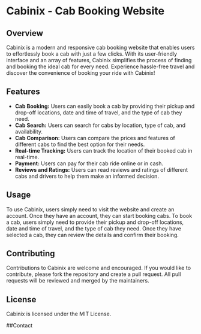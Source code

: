 # Cabinix - Cab Booking Website

## Overview

Cabinix is a modern and responsive cab booking website that enables users to effortlessly book a cab with just a few clicks. With its user-friendly interface and an array of features, Cabinix simplifies the process of finding and booking the ideal cab for every need. Experience hassle-free travel and discover the convenience of booking your ride with Cabinix!

## Features

* **Cab Booking:** Users can easily book a cab by providing their pickup and drop-off locations, date and time of travel, and the type of cab they need.
* **Cab Search:** Users can search for cabs by location, type of cab, and availability.
* **Cab Comparison:** Users can compare the prices and features of different cabs to find the best option for their needs.
* **Real-time Tracking:** Users can track the location of their booked cab in real-time.
* **Payment:** Users can pay for their cab ride online or in cash.
* **Reviews and Ratings:** Users can read reviews and ratings of different cabs and drivers to help them make an informed decision.

## Usage

To use Cabinix, users simply need to visit the website and create an account. Once they have an account, they can start booking cabs. To book a cab, users simply need to provide their pickup and drop-off locations, date and time of travel, and the type of cab they need. Once they have selected a cab, they can review the details and confirm their booking.

## Contributing

Contributions to Cabinix are welcome and encouraged. If you would like to contribute, please fork the repository and create a pull request. All pull requests will be reviewed and merged by the maintainers.

## License

Cabinix is licensed under the MIT License.

##Contact
